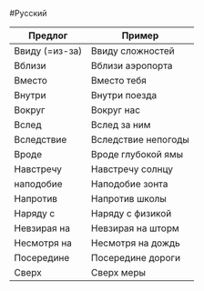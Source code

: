 #Русский 

| Предлог        | Пример              |
| -------------- | ------------------- |
| Ввиду (=из-за) | Ввиду сложностей    |
| Вблизи         | Вблизи аэропорта    |
| Вместо         | Вместо тебя         |
| Внутри         | Внутри поезда       |
| Вокруг         | Вокруг нас          |
| Вслед          | Вслед за ним        |
| Вследствие     | Вследствие непогоды |
| Вроде          | Вроде глубокой ямы  |
| Навстречу      | Навстречу солнцу    |
| наподобие      | Наподобие зонта     |
| Напротив       | Напротив школы      |
| Наряду с       | Наряду с физикой    |
| Невзирая на    | Невзирая на шторм   |
| Несмотря на    | Несмотря на дождь   |
| Посередине     | Посередине дороги   |
| Сверх          | Сверх меры          |

